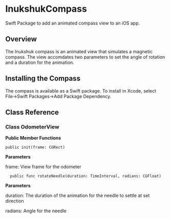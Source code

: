 # InukshukCompass

Swift Package to add an animated compass view to an iOS app.

## Overview

The Inukshuk compass is an animated view that simulates a magnetic compass.  The view accomdates two parameters to set the angle of rotation and a duration for the animation.

## Installing the Compass

The compass is available as a Swift package.  To install in Xcode, select File->Swift Packages->Add Package Dependency.

## Class Reference

### Class OdometerView

**Public Member Functions**

    public init(frame: CGRect)
     
**Parameters**
     
frame: View frame for the odometer
     
      public func rotateNeedle(duration: TimeInterval, radians: CGFloat)
     
**Parameters**
     
duration:  The duration of the animation for the needle to settle at set direction

radians:  Angle for the needle



